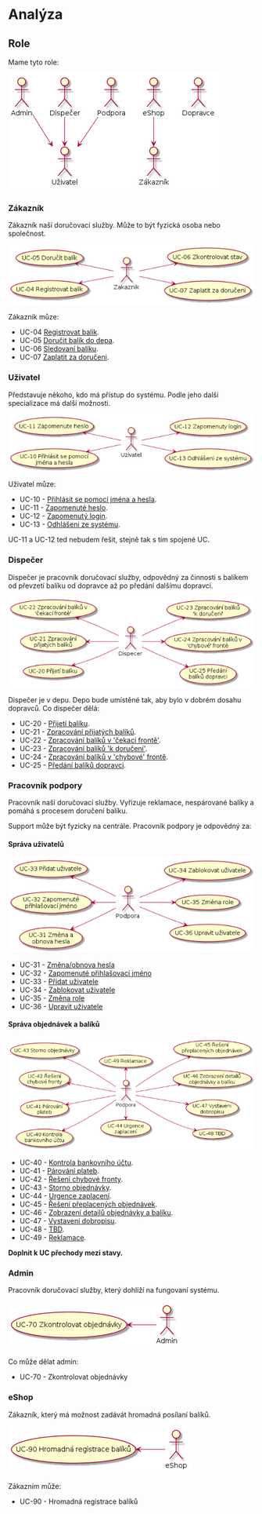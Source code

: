 # Analýza
## Role

Mame tyto role:

![Actors](./diagrams/out/actors.png "Role")

### Zákazník

Zákazník naší doručovací služby. Může to být fyzická osoba nebo společnost.

![Co muze delat Zakaznik](./diagrams/out/ucs-zakaznik.png "UCS for Zakaznik")

Zákaznik můze:

* UC-04 [Registrovat balik](../uc-00/#uc-04).
* UC-05 [Doručit balík do depa](../uc-00/#uc-05).
* UC-06 [Sledovaní balíku](../uc-00/#uc-06).
* UC-07 [Zaplatit za doručeni](../uc-00/#uc-07).

### Uživatel

Představuje někoho, kdo má přístup do systému. Podle jeho dalši specializace má další možnosti.

![Co muze delat Uzivatel](./diagrams/out/ucs-uzivatel.png "UCS for Uzivatel")

Uživatel můze:

* UC-10 - [Přihlásit se pomocí jména a hesla](../uc-10/#uc-10).
* UC-11 - [Zapomenuté heslo](../uc-10/#uc-11).
* UC-12 - [Zapomenutý login](../uc-10/#uc-12).
* UC-13 - [Odhlášeni ze systému](../uc-10/#uc-13).

UC-11 a UC-12 ted nebudem řešit, stejně tak s tím spojené UC.

### Dispečer

Dispečer je pracovník doručovací služby, odpovědný za činnosti s balíkem od převzetí balíku od dopravce až po předání dalšímu dopravci.

![Co muze delat Despecer](./diagrams/out/ucs-dispecer.png "UCS for Dispecer")

Dispečer je v depu. Depo bude umístěné tak, aby bylo v dobrém dosahu dopravců. Co dispečer dělá:

* UC-20 - [Přijetí balíku](../uc-20/#UC-20 "Přijetí balíku").
* UC-21 - [Zpracování přijatých balíků](../uc-20/#UC-21 "Zpracování přijatých balíků").
* UC-22 - [Zpracování balíků v 'čekací frontě'](../uc-20/#UC-22 "Zpracování balíků v 'čekací frontě'").
* UC-23 - [Zpracování balíků 'k doručení'](../uc-20/#UC-23 "Zpracování balíků 'k doručení'").
* UC-24 - [Zpracování balíků v 'chybové' frontě](../uc-20/#UC-24 "Zpracování balíků v 'chybové' frontě").
* UC-25 - [Předání balíků dopravci](../uc-20/#UC-25 "Předání balíků dopravci").

### Pracovník podpory

Pracovník naší doručovací služby. Vyřizuje reklamace, nespárované balíky a pomáhá s procesem doručení balíku.

Support může být fyzicky na centrále. Pracovník podpory je odpovědný za:

#### Správa uživatelů
![Správa uživatelů pro pracovníka podpory](./diagrams/out/ucs-support-users.png "Správa uživatelů pro pracovníka podpory")

* UC-31 - [Změna/obnova hesla](../uc-30/#UC-31 "Změna/obnova hesla")
* UC-32 - [Zapomenuté přihlašovací jméno](../uc-30/#UC-32 "Zapomenuté přihlašovací jméno")
* UC-33 - [Přidat uživatele](../uc-30/#UC-33)
* UC-34 - [Zablokovat uživatele](../uc-30/#UC-34)
* UC-35 - [Změna role](../uc-30/#UC-35)
* UC-36 - [Upravit uživatele](../uc-30/#UC-36)

#### Správa objednávek a balíků

![UCs pro pracovníka podpory](./diagrams/out/ucs-support.png "UCs pro pracovníka podpory")

* UC-40 - [Kontrola bankovního účtu](../uc-30/#UC-40 "Kontrola bankovního účtu").
* UC-41 - [Párování plateb](../uc-30/#UC-41 "Párování plateb").
* UC-42 - [Řešení chybové fronty](../uc-30/#UC-42 "Řešení chybové fronty").
* UC-43 - [Storno objednávky](../uc-30/#UC-43 "Storno objednávky").
* UC-44 - [Urgence zaplacení](../uc-30/#UC-44 "Urgence zaplacení").
* UC-45 - [Řešení přeplacených objednávek](../uc-30/#UC-45 "Řešení přeplacených objednávek").
* UC-46 - [Zobrazení detailů objednávky a balíku](../uc-30/#UC-46 "Zobrazení detailů objednávky a balíku").
* UC-47 - [Vystaveni dobropisu](../uc-30/#UC-47 "Vystaveni dobropisu").
* UC-48 - [TBD](../uc-30/#UC-48 "Urgovani zaplacení").
* UC-49 - [Reklamace](../uc-30/#UC-49).

**Doplnit k UC přechody mezi stavy.**

### Admin

Pracovník doručovací služby, který dohlíží na fungovaní systému.

![Co může dělat admin](./diagrams/out/ucs-admin.png "UCS for Admin")

Co může dělat admin:

* UC-70 - Zkontrolovat objednávky

### eShop

Zákazník, který má možnost zadávát hromadná posílaní balíků.

![Co může dělat eShop](./diagrams/out/ucs-eshop.png "UCS for eShop")

Zákazním může:

* UC-90 - Hromadná registrace balíků
